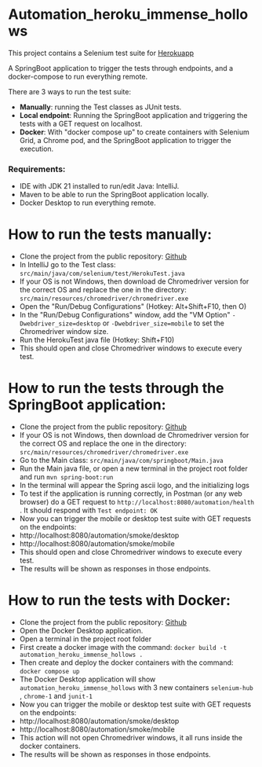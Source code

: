 # Automation_heroku_immense_hollows

This project contains a Selenium test suite for [Herokuapp](http://immense-hollows-74271.herokuapp.com/)

A SpringBoot application to trigger the tests through endpoints, and a docker-compose to run everything remote.

There are 3 ways to run the test suite:
- **Manually**: running the Test classes as JUnit tests.
- **Local endpoint**: Running the SpringBoot application and triggering the tests with a GET request on localhost.
- **Docker**: With "docker compose up" to create containers with Selenium Grid, a Chrome pod, and the SpringBoot application to trigger the execution.



### Requirements:
- IDE with JDK 21 installed to run/edit Java: IntelliJ.
- Maven to be able to run the SpringBoot application locally.
- Docker Desktop to run everything remote.


# How to run the tests manually:
* Clone the project from the public repository: [Github](https://github.com/TomasMontivero/Automation_heroku_immense_hollows)
* In IntelliJ go to the Test class: ```src/main/java/com/selenium/test/HerokuTest.java```
* If your OS is not Windows, then download de Chromedriver version for the correct OS and replace the one in the directory: ```src/main/resources/chromedriver/chromedriver.exe```
* Open the "Run/Debug Configurations" (Hotkey: Alt+Shift+F10, then O)
* In the "Run/Debug Configurations" window, add the "VM Option" ```-Dwebdriver_size=desktop``` or ```-Dwebdriver_size=mobile``` to set the Chromedriver window size.
* Run the HerokuTest java file (Hotkey: Shift+F10)
* This should open and close Chromedriver windows to execute every test.

# How to run the tests through the SpringBoot application:
* Clone the project from the public repository: [Github](https://github.com/TomasMontivero/Automation_heroku_immense_hollows)
* If your OS is not Windows, then download de Chromedriver version for the correct OS and replace the one in the directory: ```src/main/resources/chromedriver/chromedriver.exe```
* Go to the Main class: ```src/main/java/com/springboot/Main.java```
* Run the Main java file, or open a new terminal in the project root folder and run ```mvn spring-boot:run```
* In the terminal will appear the Spring ascii logo, and the initializing logs
* To test if the application is running correctly, in Postman (or any web browser) do a GET request to ```http://localhost:8080/automation/health``` . It should respond with ```Test endpoint: OK```
* Now you can trigger the mobile or desktop test suite with GET requests on the endpoints: 
* http://localhost:8080/automation/smoke/desktop 
* http://localhost:8080/automation/smoke/mobile
* This should open and close Chromedriver windows to execute every test.
* The results will be shown as responses in those endpoints.

# How to run the tests with Docker:
* Clone the project from the public repository: [Github](https://github.com/TomasMontivero/Automation_heroku_immense_hollows)
* Open the Docker Desktop application.
* Open a terminal in the project root folder 
* First create a docker image with the command: ```docker build -t automation_heroku_immense_hollows .```
* Then create and deploy the docker containers with the command:  ```docker compose up```
* The Docker Desktop application will show ```automation_heroku_immense_hollows``` with 3 new containers ```selenium-hub``` , ```chrome-1``` and ```junit-1```
* Now you can trigger the mobile or desktop test suite with GET requests on the endpoints:
* http://localhost:8080/automation/smoke/desktop
* http://localhost:8080/automation/smoke/mobile
* This action will not open Chromedriver windows, it all runs inside the docker containers.
* The results will be shown as responses in those endpoints.